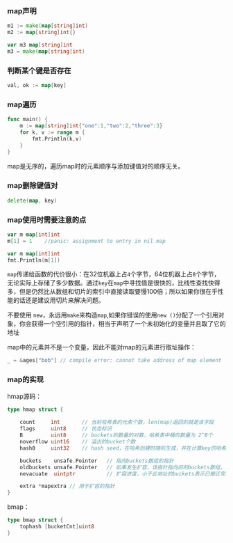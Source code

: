 ### map声明

```go
m1 := make(map[string]int)
m2 := map[string]int{}

var m3 map[string]int
m3 = make(map[string]int)
```

### 判断某个键是否存在
```go
val, ok := map[key]
```

### map遍历
```go
func main() {
	m := map[string]int{"one":1,"two":2,"three":3}
	for k, v := range m {
	    fmt.Println(k,v)	
    }
}
```
map是无序的，遍历map时的元素顺序与添加键值对的顺序无关。

### map删除键值对
```go
delete(map, key)
```

### map使用时需要注意的点

```go
var m map[int]int
m[1] = 1    //panic: assignment to entry in nil map
```

```go
var m map[int]int
fmt.Println(m[1])
```

`map`传递给函数的代价很小：在32位机器上占`4`个字节，64位机器上占`8`个字节，无论实际上存储了多少数据。通过`key`在`map`中寻找值是很快的，比线性查找快得多，但是仍然比从数组和切片的索引中直接读取要慢100倍；所以如果你很在乎性能的话还是建议用切片来解决问题。

不要使用 `new`，永远用`make`来构造`map`,如果你错误的使用`new ()`分配了一个引用对象，你会获得一个空引用的指针，相当于声明了一个未初始化的变量并且取了它的地址

map中的元素并不是一个变量，因此不能对map的元素进行取址操作：

```go
_ = &ages["bob"] // compile error: cannot take address of map element
```


### map的实现

hmap源码：
```go
type hmap struct {
	
	count     int       // 当前哈希表的元素个数，len(map)返回的就是该字段 
	flags     uint8     // 状态标识
	B         uint8     // buckets的数量的对数，哈希表中桶的数量为 2^B个
	noverflow uint16    // 溢出的bucket个数
	hash0     uint32    // hash seed，在哈希创建时随机生成，并在计算key的哈希的时候传入哈希函数，提高哈希函数的随机性

	buckets    unsafe.Pointer   // 指向buckets数组的指针
	oldbuckets unsafe.Pointer   // 如果发生扩容，该指针指向旧的buckets数组，旧的buckets数组时新的buckets数组大小的 1/2，非扩容状态下为nil
	nevacuate  uintptr          // 扩容进度，小于此地址的buckets表示已搬迁完成

	extra *mapextra // 用于扩容的指针
}
```
bmap：
```go
type bmap struct {
	tophash [bucketCnt]uint8
}
```